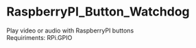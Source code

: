 # RaspberryPI_Button_Watchdog
Play video or audio with RaspberryPI buttons<br/>
Requiriments: RPi.GPIO
